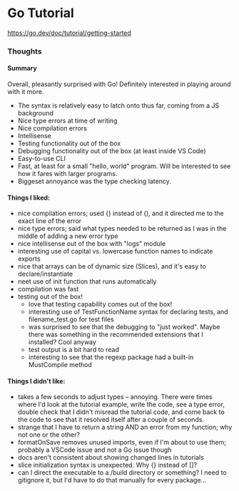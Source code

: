 # Go Tutorial

https://go.dev/doc/tutorial/getting-started

### Thoughts

#### Summary
Overall, pleasantly surprised with Go! Definitely interested in playing around with it more. 
- The syntax is relatively easy to latch onto thus far, coming from a JS background
- Nice type errors at time of writing
- Nice compilation errors
- Intellisense
- Testing functionality out of the box
- Debugging functionality out of the box (at least inside VS Code)
- Easy-to-use CLI
- Fast, at least for a small "hello, world" program. Will be interested to see how it fares with larger programs.
- Biggeset annoyance was the type checking latency. 

#### Things I liked:
- nice compilation errors; used {} instead of (), and it directed me to the exact line of the error
- nice type errors; said what types needed to be returned as I was in the middle of adding a new error type
- nice intellisense out of the box with "logs" module
- interesting use of capital vs. lowercase function names to indicate exports
- nice that arrays can be of dynamic size (Slices), and it's easy to declare/instantiate
- neet use of init function that runs automatically
- compilation was fast
- testing out of the box!
    - love that testing capability comes out of the box!
    - interesting use of TestFunctionName syntax for declaring tests, and filename_test.go for test files
    - was surprised to see that the debugging to "just worked". Maybe there was something in the recommended extensions that I installed? Cool anyway
    - test output is a bit hard to read
    - interesting to see that the regexp package had a built-in MustCompile method
#### Things I didn't like:
- takes a few seconds to adjust types – annoying. There were times where I'd look at the tutorial example, write the code, see a type error, double check that I didn't misread the tutorial code, and come back to the code to see that it resolved itself after a couple of seconds.
- strange that I have to return a string AND an error from my function; why not one or the other?
- formatOnSave removes unused imports, even if I'm about to use them; probably a VSCode issue and not a Go issue though
- docs aren't consistent about showing changed lines in tutorials
- slice initialization syntax is unexpected. Why {} instead of []?
- can I direct the executable to a /build directory or something? I need to gitignore it, but I'd have to do that manually for every package...
